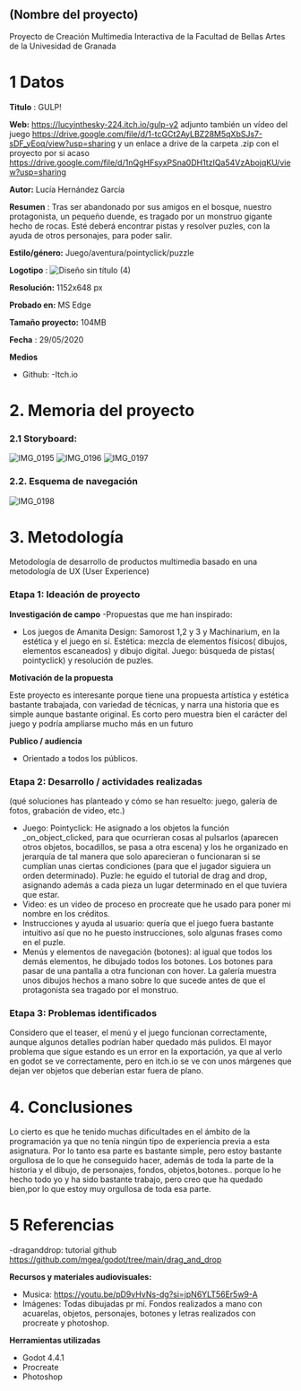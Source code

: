 ## (Nombre del proyecto)

Proyecto de Creación Multimedia Interactiva de la  Facultad de Bellas Artes de la Univesidad de Granada



# 1 Datos 



**Titulo** : GULP!

**Web:**   https://lucyinthesky-224.itch.io/gulp-v2 adjunto también un vídeo del juego https://drive.google.com/file/d/1-tcGCt2AyLBZ28M5qXbSJs7-sDF_yEoq/view?usp=sharing y un enlace a drive de la carpeta .zip con el proyecto por si acaso https://drive.google.com/file/d/1nQgHFsyxPSna0DH1tzIQa54VzAbojqKU/view?usp=sharing

**Autor:**  Lucía Hernández García

**Resumen** : Tras ser abandonado por sus amigos en el bosque, nuestro protagonista, un pequeño duende, es tragado por un monstruo gigante hecho de rocas. Esté deberá encontrar pistas y resolver puzles, con la ayuda de otros personajes, para poder salir.

**Estilo/género:**  Juego/aventura/pointyclick/puzzle


**Logotipo** : ![Diseño sin título (4)](https://github.com/user-attachments/assets/ab7da6bc-a3c3-4d9c-bd9a-ef869b91305b)



**Resolución:** 1152x648 px

**Probado en:**   MS Edge

**Tamaño proyecto:** 104MB 

**Fecha** : 29/05/2020

**Medios** 

- Github:
-Itch.io



# 2. Memoria del proyecto 

### 2.1 Storyboard: 

![IMG_0195](https://github.com/user-attachments/assets/19282fc3-e731-46ab-88a8-a303902d2be0)
![IMG_0196](https://github.com/user-attachments/assets/d12a1e78-f4df-4680-a068-5d5c222592df)
![IMG_0197](https://github.com/user-attachments/assets/e3c44d7d-aa6a-480a-80a7-5d63f7856660)







### 2.2. Esquema de navegación 



![IMG_0198](https://github.com/user-attachments/assets/a817afe5-b5e4-4dae-a3cb-49be64e29d92)








# 3. Metodología

Metodología de desarrollo de productos multimedia basado en una metodología de UX (User Experience)



### Etapa 1: Ideación de proyecto

**Investigación de campo** 
-Propuestas que me han inspirado:
  - Los juegos de Amanita Design: Samorost 1,2 y 3 y Machinarium, en la estética y el juego en sí. Estética: mezcla de elementos físicos( dibujos, elementos escaneados) y dibujo digital. Juego: búsqueda de pistas( pointyclick) y resolución de puzles.



**Motivación de la propuesta** 

Este proyecto es interesante porque tiene una propuesta artística y estética bastante trabajada, con variedad de técnicas, y narra una historia que es simple aunque bastante original. Es corto pero muestra bien el carácter del juego y podría ampliarse mucho más en un futuro



**Publico / audiencia**

- Orientado a todos los públicos.





### Etapa 2: Desarrollo / actividades realizadas

(qué soluciones has planteado y cómo se han resuelto: juego, galería de fotos, grabación de video, etc.)

- Juego: Pointyclick: He asignado a los objetos la función _on_object_clicked, para que ocurrieran cosas al pulsarlos (aparecen otros objetos, bocadillos, se pasa a otra escena) y los he organizado en jerarquía de tal manera que solo aparecieran o funcionaran si se cumplían unas ciertas condiciones (para que el jugador siguiera un orden determinado). Puzle: he eguido el tutorial de drag and drop, asignando además a cada pieza un lugar determinado en el que tuviera que estar.
- Video: es un video de proceso en procreate que he usado para poner mi nombre en los créditos.
- Instrucciones y ayuda al usuario: quería que el juego fuera bastante intuitivo así que no he puesto instrucciones, solo algunas frases como en el puzle.
- Menús y elementos de navegación (botones): al igual que todos los demás elementos, he dibujado todos los botones. Los botones para pasar de una pantalla a otra funcionan con hover. La galería muestra unos dibujos hechos a mano sobre lo que sucede antes de que el protagonista sea tragado por el monstruo.




### Etapa 3: Problemas identificados

Considero que  el teaser, el menú y el juego funcionan correctamente, aunque algunos detalles podrían haber quedado más pulidos. El mayor problema que sigue estando es un error en la exportación, ya que al verlo en godot se ve correctamente, pero en itch.io se ve con unos márgenes que dejan ver objetos que deberían estar fuera de plano.



# 4. Conclusiones 

Lo cierto es que he tenido muchas dificultades en el ámbito de la programación ya que no tenía ningún tipo de experiencia previa a esta asignatura. Por lo tanto esa parte es bastante simple, pero estoy bastante orgullosa de lo que he conseguido hacer, además de toda la parte de la historia y el dibujo, de personajes, fondos, objetos,botones.. porque lo he hecho todo yo y ha sido bastante trabajo, pero creo que ha quedado bien,por lo que estoy muy orgullosa de toda esa parte.







# 5 Referencias 

-draganddrop: tutorial github https://github.com/mgea/godot/tree/main/drag_and_drop



**Recursos y materiales audiovisuales:**

* Musica:  https://youtu.be/pD9vHvNs-dg?si=jpN6YLT56Er5w9-A
* Imágenes:  Todas dibujadas pr mí. Fondos realizados a mano con acuarelas, objetos, personajes, botones y letras realizados con procreate y photoshop.


**Herramientas utilizadas**

- Godot 4.4.1
- Procreate
- Photoshop





